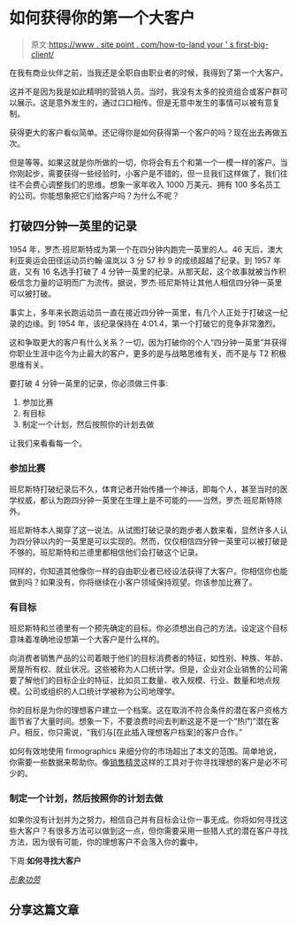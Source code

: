 # 如何获得你的第一个大客户

> 原文:[https://www . site point . com/how-to-land your ' s first-big-client/](https://www.sitepoint.com/how-to-land-your-first-big-client/)

在我有商业伙伴之前，当我还是全职自由职业者的时候，我得到了第一个大客户。

这并不是因为我是如此精明的营销人员。当时，我没有太多的投资组合或客户群可以展示。这是意外发生的，通过口口相传。但是无意中发生的事情可以被有意复制。

获得更大的客户看似简单。还记得你是如何获得第一个客户的吗？现在出去再做五次。

但是等等。如果这就是你所做的一切，你将会有五个和第一个一模一样的客户。当你刚起步，需要获得一些经验时，小客户是不错的，但一旦我们这样做了，我们往往不会费心调整我们的思维。想象一家年收入 1000 万美元、拥有 100 多名员工的公司。你能想象把它们给客户吗？为什么不呢？

## 打破四分钟一英里的记录

1954 年，罗杰·班尼斯特成为第一个在四分钟内跑完一英里的人。46 天后，澳大利亚奥运会田径运动员约翰·温岚以 3 分 57 秒 9 的成绩超越了纪录。到 1957 年底，又有 16 名选手打破了 4 分钟一英里的纪录。从那天起，这个故事就被当作积极信念力量的证明而广为流传。据说，罗杰·班尼斯特让其他人相信四分钟一英里可以被打破。

事实上，多年来长跑运动员一直在接近四分钟一英里，有几个人正处于打破这一纪录的边缘。到 1954 年，该纪录保持在 4:01.4，第一个打破它的竞争非常激烈。

这和争取更大的客户有什么关系？一切，因为打破你的个人“四分钟一英里”并获得你职业生涯中迄今为止最大的客户，更多的是与战略思维有关，而不是与 T2 积极思维有关。

要打破 4 分钟一英里的记录，你必须做三件事:

1.  参加比赛
2.  有目标
3.  制定一个计划，然后按照你的计划去做

让我们来看看每一个。

### 参加比赛

班尼斯特打破纪录后不久，体育记者开始传播一个神话，即每个人，甚至当时的医学权威，都认为跑四分钟一英里在生理上是不可能的——当然，罗杰·班尼斯特除外。

班尼斯特本人揭穿了这一说法。从试图打破记录的跑步者人数来看，显然许多人认为四分钟以内的一英里是可以实现的。然而，仅仅相信四分钟一英里可以被打破是不够的。班尼斯特和兰德里都相信他们会打破这个记录。

同样的，你知道其他像你一样的自由职业者已经设法获得了大客户。你相信你也能做到吗？如果没有，你将继续在小客户领域保持观望。你该参加比赛了。

### 有目标

班尼斯特和兰德里有一个预先确定的目标。你必须想出自己的方法。设定这个目标意味着准确地设想第一个大客户是什么样的。

向消费者销售产品的公司着眼于他们的目标消费者的特征，如性别、种族、年龄、房屋所有权、就业状况。这些被称为人口统计学。但是，企业对企业销售的公司需要了解他们的目标企业的特征，比如员工数量、收入规模、行业、数量和地点规模。公司或组织的人口统计学被称为公司地理学。

你的目标是为你的理想客户建立一个档案。这在取消不符合条件的潜在客户资格方面节省了大量时间。想象一下，不要浪费时间去判断这是不是一个“热门”潜在客户。相反，你只需说，“我们与[在此插入理想客户档案]的客户合作。”

如何有效地使用 firmographics 来细分你的市场超出了本文的范围。简单地说，你需要一些数据来帮助你。像[销售精灵](https://www.salesgenie.com/ "Sales Genie")这样的工具对于你寻找理想的客户是必不可少的。

### 制定一个计划，然后按照你的计划去做

如果你没有计划并为之努力，相信自己并有目标会让你一事无成。你将如何寻找这些大客户？有很多方法可以做到这一点，但你需要采用一些猎人式的潜在客户寻找方法，因为很有可能，你的理想客户不会落入你的囊中。

下周:**如何寻找大客户**

*[形象功劳](http://www.sxc.hu/profile/mzacha)*

## 分享这篇文章